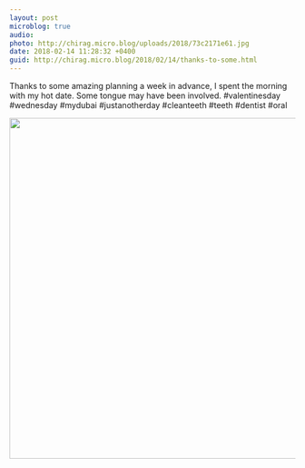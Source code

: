 ```yaml
---
layout: post
microblog: true
audio: 
photo: http://chirag.micro.blog/uploads/2018/73c2171e61.jpg
date: 2018-02-14 11:28:32 +0400
guid: http://chirag.micro.blog/2018/02/14/thanks-to-some.html
---
```

Thanks to some amazing planning a week in advance, I spent the morning with my hot date. Some tongue may have been involved. #valentinesday #wednesday #mydubai #justanotherday #cleanteeth #teeth #dentist #oral

<img src="http://chirag.micro.blog/uploads/2018/73c2171e61.jpg" width="600" height="600" />
